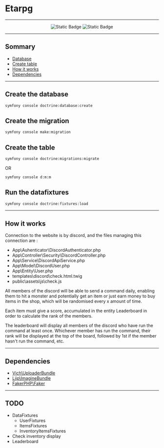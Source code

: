 # Etarpg

---

<div align="center">

![Static Badge](https://img.shields.io/badge/Symfony-7.0-red?logo=Symfony&label=symfony&logoColor=white)
![Static Badge](https://img.shields.io/badge/php-%5E8.2-red?logo=php&label=php)

</div>

---

## Sommary
- [Database](#create-the-database)
- [Create table](#create-the-table)
- [How it works](#how-it-works)
- [Dependencies](#dependencies)

---

## Create the database
```bash
symfony console doctrine:database:create
```

## Create the migration
```bash
symfony console make:migration
```

## Create the table
```bash
symfony console doctrine:migrations:migrate
```
OR  
```bash
symfony console d:m:m
```

## Run the datafixtures
```bash
symfony console doctrine:fixtures:load
```

---

## How it works
Connection to the website is by discord, and the files managing this connection are :  
- App\Auhenticator\DiscordAuthenticator.php
- App\Controller\Security\DiscordController.php
- App\Service\DiscordApiService.php
- App\Model\DiscordUser.php
- App\Entity\User.php
- templates\discord\check.html.twig
- public\assets\js\check.js

All members of the discord will be able to send a command daily, enabling them to hit a monster and potentially get an item or just earn money to buy items in the shop, which will be randomised every x amount of time.  

Each item must give a score, accumulated in the entity Leaderboard in order to calculate the rank of the members.  

The leaderboard will display all members of the discord who have run the command at least once. Whichever member has run the command, their rank will be displayed at the top of the board, followed by 1st if the member hasn't run the command, etc.  

---

## Dependencies
- [Vich\UploaderBundle](https://github.com/dustin10/VichUploaderBundle)
- [Liip\ImagineBundle](https://github.com/liip/LiipImagineBundle)
- [FakerPHP\Faker](https://github.com/FakerPHP/Faker)

---

## TODO
- DataFixtures
    - UserFixtures
    - ItemsFixtures
    - InventoryItemsFixtures
- Check inventory display
- Leaderboard
